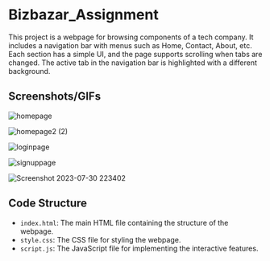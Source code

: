 # Bizbazar_Assignment

This project is a webpage for browsing components of a tech company.
It includes a navigation bar with menus such as Home, Contact, About, etc.
Each section has a simple UI, and the page supports scrolling when tabs are changed. 
The active tab in the navigation bar is highlighted with a different background.

## Screenshots/GIFs

![homepage](https://github.com/SulochanaPoudel/Bizbazar_Assignment/assets/140930535/190e31be-371b-467d-8674-b3c49f1097e8)

![homepage2 (2)](https://github.com/SulochanaPoudel/Bizbazar_Assignment/assets/140930535/08caa93d-e071-446b-8d63-aeb700b0b40a)

![loginpage](https://github.com/SulochanaPoudel/Bizbazar_Assignment/assets/140930535/d7c79915-2dd0-4711-a24c-753a5c31f781)

![signuppage](https://github.com/SulochanaPoudel/Bizbazar_Assignment/assets/140930535/d8e345ba-6dba-466d-bb75-6f2e3d7804f2)

![Screenshot 2023-07-30 223402](https://github.com/SulochanaPoudel/Bizbazar_Assignment/assets/140930535/b94b5fd0-0cc3-4fe5-9035-b4aaf5923ffe)

## Code Structure

- `index.html`: The main HTML file containing the structure of the webpage.
- `style.css`: The CSS file for styling the webpage.
- `script.js`: The JavaScript file for implementing the interactive features.
